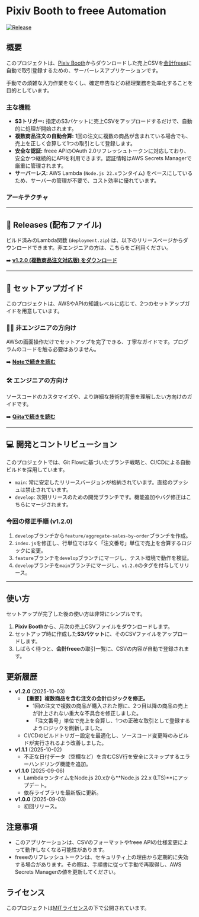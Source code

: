 # Pixiv Booth to freee Automation

[![Release](https://img.shields.io/github/v/release/qryuu/booth-freee-automator-repo?label=最新バージョン)](https://github.com/qryuu/booth-freee-automator-repo/releases/latest)

## 概要

このプロジェクトは、[Pixiv Booth](https://booth.pm/)からダウンロードした売上CSVを[会計freee](https://www.freee.co.jp/)に自動で取引登録するための、サーバーレスアプリケーションです。

手動での煩雑な入力作業をなくし、確定申告などの経理業務を効率化することを目的としています。

### 主な機能

* **S3トリガー:** 指定のS3バケットに売上CSVをアップロードするだけで、自動的に処理が開始されます。
* **複数商品注文の自動合算:** 1回の注文に複数の商品が含まれている場合でも、売上を正しく合算して1つの取引として登録します。
* **安全な認証:** freee APIのOAuth 2.0リフレッシュトークンに対応しており、安全かつ継続的にAPIを利用できます。認証情報はAWS Secrets Managerで厳重に管理されます。
* **サーバーレス:** AWS Lambda (`Node.js 22.x`ランタイム) をベースにしているため、サーバーの管理が不要で、コスト効率に優れています。

### アーキテクチャ

---

## 🚀 Releases (配布ファイル)

ビルド済みのLambda関数 (`deployment.zip`) は、以下のリリースページからダウンロードできます。非エンジニアの方は、こちらをご利用ください。

➡️ [**v1.2.0 (複数商品注文対応版) をダウンロード**](https://github.com/qryuu/booth-freee-automator-repo/releases/latest)

---

## 📖 セットアップガイド

このプロジェクトは、AWSやAPIの知識レベルに応じて、2つのセットアップガイドを用意しています。

### 👩‍🎨 非エンジニアの方向け

AWSの画面操作だけでセットアップを完了できる、丁寧なガイドです。プログラムのコードを触る必要はありません。

➡️ [**Noteで続きを読む**](https://note.com/qryuu/n/n34ab87ef8c3a)

### 🛠️ エンジニアの方向け

ソースコードのカスタマイズや、より詳細な技術的背景を理解したい方向けのガイドです。

➡️ [**Qiitaで続きを読む**](https://qiita.com/qryuu/items/f63c023668f903956b08)

---

## 💻 開発とコントリビューション

このプロジェクトでは、Git Flowに基づいたブランチ戦略と、CI/CDによる自動ビルドを採用しています。

* `main`: 常に安定したリリースバージョンが格納されています。直接のプッシュは禁止されています。
* `develop`: 次期リリースのための開発ブランチです。機能追加やバグ修正はこちらにマージされます。

### 今回の修正手順 (v1.2.0)

1. `develop`ブランチから`feature/aggregate-sales-by-order`ブランチを作成。
2. `index.js`を修正し、行単位ではなく「注文番号」単位で売上を合算するロジックに変更。
3. `feature`ブランチを`develop`ブランチにマージし、テスト環境で動作を検証。
4. `develop`ブランチを`main`ブランチにマージし、`v1.2.0`のタグを付与してリリース。

---

## 使い方

セットアップが完了した後の使い方は非常にシンプルです。

1. **Pixiv Booth**から、月次の売上CSVファイルをダウンロードします。
2. セットアップ時に作成した**S3バケット**に、そのCSVファイルをアップロードします。
3. しばらく待つと、**会計freee**の取引一覧に、CSVの内容が自動で登録されます。

## 更新履歴

* **v1.2.0** (2025-10-03)
  * **【重要】複数商品を含む注文の会計ロジックを修正。**
    * 1回の注文で複数の商品が購入された際に、2つ目以降の商品の売上が計上されない重大な不具合を修正しました。
    * 「注文番号」単位で売上を合算し、1つの正確な取引として登録するようロジックを刷新しました。
  * CI/CDのビルドトリガー設定を最適化し、ソースコード変更時のみビルドが実行されるよう改善しました。
* **v1.1.1** (2025-10-02)
  * 不正な日付データ（空欄など）を含むCSV行を安全にスキップするエラーハンドリング機能を追加。
* **v1.1.0** (2025-09-06)
  * LambdaランタイムをNode.js 20.xから**Node.js 22.x (LTS)**にアップデート。
  * 依存ライブラリを最新版に更新。
* **v1.0.0** (2025-09-03)
  * 初回リリース。

## 注意事項

* このアプリケーションは、CSVのフォーマットやfreee APIの仕様変更によって動作しなくなる可能性があります。
* freeeのリフレッシュトークンは、セキュリティ上の理由から定期的に失効する場合があります。その際は、手順書に従って手動で再取得し、AWS Secrets Managerの値を更新してください。

## ライセンス

このプロジェクトは[MITライセンス](LICENSE)の下で公開されています。

